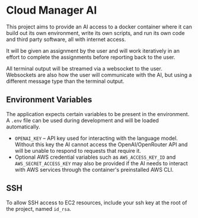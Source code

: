 # Cloud Manager AI

This project aims to provide an AI access to a docker container where it can build out its own environment, write its own scripts, and run its own code and third party software, all with internet access.

It will be given an assignment by the user and will work iteratively in an effort to complete the assignments before reporting back to the user.

All terminal output will be streamed via a websocket to the user. Websockets are also how the user will communicate with the AI, but using a different message type than the terminal output.

## Environment Variables

The application expects certain variables to be present in the environment. A
`.env` file can be used during development and will be loaded automatically.

- `OPENAI_KEY` – API key used for interacting with the language model. Without
  this key the AI cannot access the OpenAI/OpenRouter API and will be unable to
  respond to requests that require it.
- Optional AWS credential variables such as `AWS_ACCESS_KEY_ID` and
  `AWS_SECRET_ACCESS_KEY` may also be provided if the AI needs to interact with
  AWS services through the container's preinstalled AWS CLI.

## SSH

To allow SSH access to EC2 resources, include your ssh key at the root of the project, named `id_rsa`.
